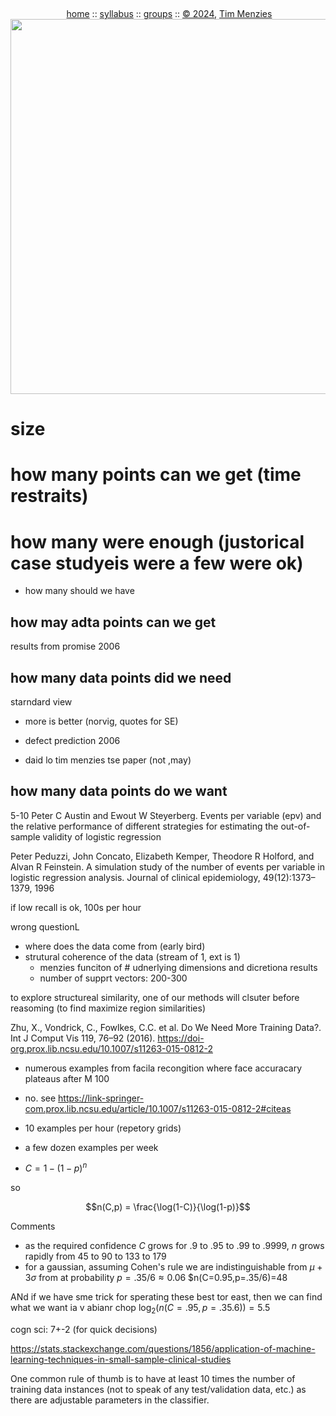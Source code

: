 <a name=top><br>
  <p align=center>&nbsp;<a href="/README.md#top">home</a> ::
  <a href="/docs/syllabus.md#top">syllabus</a> ::
  <a href="https://docs.google.com/spreadsheets/d/16yxmklx4zvmfAHE7QocOQZZ4v4UxD5ktJHWMJEjBcMI/edit#gid=0">groups</a> ::
  <a href="/LICENSE.md#top">&copy;&nbsp;2024</a>, <a href="http:/timm.fyi">Tim Menzies</a><br>
  <a href="/README.md#top"><img width=600  
     src="/etc/img/ase24.png"></a></p>

# size

# how many points can we get (time restraits)

# how many were enough (justorical case studyeis were a few were ok)

- how many should we have

## how may adta points can we get  

results from promise 2006

## how many data points did we need

starndard view
- more is better (norvig, quotes for SE)

- defect prediction 2006
- daid lo tim menzies tse paper (not ,may)

## how many data points do we want

5-10
Peter C Austin and Ewout W Steyerberg. Events per variable (epv)
and the relative performance of different strategies for estimating
the out-of-sample validity of logistic regression

Peter Peduzzi, John Concato, Elizabeth Kemper, Theodore R
Holford, and Alvan R Feinstein. A simulation study of the number
of events per variable in logistic regression analysis. Journal of
clinical epidemiology, 49(12):1373–1379, 1996

if low recall is ok, 100s per hour

wrong questionL
- where does the data come from (early bird)
- strutural coherence of the data (stream of 1, ext is 1)
  - menzies funciton of # udnerlying dimensions and dicretiona results
  - number of supprt vectors: 200-300

to explore structureal similarity, one of our methods will clsuter before reasoming (to find maximize region similarities)

Zhu, X., Vondrick, C., Fowlkes, C.C. et al. Do We Need More Training Data?. Int J Comput Vis 119, 76–92 (2016). https://doi-org.prox.lib.ncsu.edu/10.1007/s11263-015-0812-2
- numerous examples from facila recongition where face accuracary plateaus after M 100
- no. see https://link-springer-com.prox.lib.ncsu.edu/article/10.1007/s11263-015-0812-2#citeas

- 10 examples per hour (repetory grids)
- a few dozen examples per week

- $C=1-(1-p)^n$

so

$$n(C,p) = \frac{\log(1-C)}{\log(1-p)}$$

Comments
- as the required confidence $C$ grows for .9 to .95 to .99 to  .9999, $n$ grows rapidly  from  45 to 90 to 133 to 179
- for a gaussian, assuming Cohen's rule we are indistinguishable   from
 $\mu +3\sigma$  from at probability $p=.35/6 \approx 0.06$
 $n(C=0.95,p=.35/6)=48

ANd if we have sme trick for sperating these best tor east, then we can find what we want ia v abianr chop $\log_2(n(C=.95,p=.35.6))=5.5$

cogn sci: 7+-2 (for quick decisions)


https://stats.stackexchange.com/questions/1856/application-of-machine-learning-techniques-in-small-sample-clinical-studies

One common rule of thumb is to have at least 10 times the number of training data instances (not to speak of any test/validation data, etc.) as there are adjustable parameters in the classifier. 
